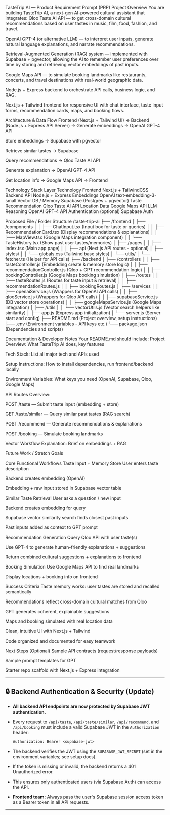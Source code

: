 TasteTrip AI — Product Requirement Prompt (PRP)
Project Overview
You are building TasteTrip AI, a next-gen AI-powered cultural assistant that integrates:
Qloo Taste AI API — to get cross-domain cultural recommendations based on user tastes in music, film, food, fashion, and travel.


OpenAI GPT-4 (or alternative LLM) — to interpret user inputs, generate natural language explanations, and narrate recommendations.


Retrieval-Augmented Generation (RAG) system — implemented with Supabase + pgvector, allowing the AI to remember user preferences over time by storing and retrieving vector embeddings of past inputs.


Google Maps API — to simulate booking landmarks like restaurants, concerts, and travel destinations with real-world geographic data.


Node.js + Express backend to orchestrate API calls, business logic, and RAG.


Next.js + Tailwind frontend for responsive UI with chat interface, taste input forms, recommendation cards, maps, and booking flows.



Architecture & Data Flow
Frontend (Next.js + Tailwind UI) → Backend (Node.js + Express API Server) →
Generate embeddings → OpenAI GPT-4 API


Store embeddings → Supabase with pgvector


Retrieve similar tastes → Supabase


Query recommendations → Qloo Taste AI API


Generate explanation → OpenAI GPT-4 API


Get location info → Google Maps API
→ Frontend



Technology Stack
Layer
Technology
Frontend
Next.js + TailwindCSS
Backend API
Node.js + Express
Embeddings
OpenAI text-embedding-3-small
Vector DB / Memory
Supabase (Postgres + pgvector)
Taste Recommendation
Qloo Taste AI API
Location Data
Google Maps API
LLM Reasoning
OpenAI GPT-4 API
Authentication (optional)
Supabase Auth


Proposed File / Folder Structure
/taste-trip-ai
├── /frontend
│ ├── /components
│ │ ├── ChatInput.tsx (Input box for taste or queries)
│ │ ├── RecommendationCard.tsx (Display recommendations & explanations)
│ │ ├── MapView.tsx (Google Maps integration component)
│ │ └── TasteHistory.tsx (Show past user tastes/memories)
│ ├── /pages
│ │ ├── index.tsx (Main app page)
│ │ ├── api (Next.js API routes - optional)
│ ├── styles/
│ │ └── globals.css (Tailwind base styles)
│ └── utils/
│ └── fetcher.ts (Helper for API calls)
├── /backend
│ ├── /controllers
│ │ ├── tasteController.js (Embedding create & memory store logic)
│ │ ├── recommendationController.js (Qloo + GPT recommendation logic)
│ │ ├── bookingController.js (Google Maps booking simulation)
│ ├── /routes
│ │ ├── tasteRoutes.js (Routes for taste input & retrieval)
│ │ ├── recommendationRoutes.js
│ │ ├── bookingRoutes.js
│ ├── /services
│ │ ├── openaiService.js (Wrappers for OpenAI API calls)
│ │ ├── qlooService.js (Wrappers for Qloo API calls)
│ │ ├── supabaseService.js (DB vector store operations)
│ │ ├── googleMapsService.js (Google Maps integration)
│ ├── /utils
│ │ └── vectorUtils.js (Vector search helpers like similarity)
│ ├── app.js (Express app initialization)
│ └── server.js (Server start and config)
├── README.md (Project overview, setup instructions)
├── .env (Environment variables - API keys etc.)
└── package.json (Dependencies and scripts)

Documentation & Developer Notes
Your README.md should include:
Project Overview: What TasteTrip AI does, key features


Tech Stack: List all major tech and APIs used


Setup Instructions: How to install dependencies, run frontend/backend locally


Environment Variables: What keys you need (OpenAI, Supabase, Qloo, Google Maps)


API Routes Overview:


POST /taste — Submit taste input (embedding + store)


GET /taste/similar — Query similar past tastes (RAG search)


POST /recommend — Generate recommendations & explanations


POST /booking — Simulate booking landmarks


Vector Workflow Explanation: Brief on embeddings + RAG


Future Work / Stretch Goals



Core Functional Workflows
Taste Input + Memory Store
User enters taste description


Backend creates embedding (OpenAI)


Embedding + raw input stored in Supabase vector table


Similar Taste Retrieval
User asks a question / new input


Backend creates embedding for query


Supabase vector similarity search finds closest past inputs


Past inputs added as context to GPT prompt


Recommendation Generation
Query Qloo API with user taste(s)


Use GPT-4 to generate human-friendly explanations + suggestions


Return combined cultural suggestions + explanations to frontend


Booking Simulation
Use Google Maps API to find real landmarks


Display locations + booking info on frontend



Success Criteria
Taste memory works: user tastes are stored and recalled semantically


Recommendations reflect cross-domain cultural matches from Qloo


GPT generates coherent, explainable suggestions


Maps and booking simulated with real location data


Clean, intuitive UI with Next.js + Tailwind


Code organized and documented for easy teamwork



Next Steps (Optional)
Sample API contracts (request/response payloads)


Sample prompt templates for GPT


Starter repo scaffold with Next.js + Express integration

---

## 🔒 Backend Authentication & Security (Update)

- **All backend API endpoints are now protected by Supabase JWT authentication.**
- Every request to `/api/taste`, `/api/taste/similar`, `/api/recommend`, and `/api/booking` must include a valid Supabase JWT in the `Authorization` header:
  
  ```http
  Authorization: Bearer <supabase-jwt>
  ```
- The backend verifies the JWT using the `SUPABASE_JWT_SECRET` (set in the environment variables; see setup docs).
- If the token is missing or invalid, the backend returns a 401 Unauthorized error.
- This ensures only authenticated users (via Supabase Auth) can access the API.
- **Frontend team:** Always pass the user's Supabase session access token as a Bearer token in all API requests.

---



